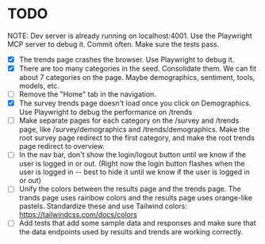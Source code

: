 # TODO

NOTE: Dev server is already running on localhost:4001. Use the Playwright MCP server to debug it. Commit often. Make sure the tests pass.

- [x] The trends page crashes the browser. Use Playwright to debug it.
- [x] There are too many categories in the seed. Consolidate them. We can fit about 7 categories on the page. Maybe demographics, sentiment, tools, models, etc.
- [ ] Remove the "Home" tab in the navigation.
- [x] The survey trends page doesn't load once you click on Demographics. Use Playwright to debug the performance on /trends
- [ ] Make separate pages for each category on the /survey and /trends page, like /survey/demographics and /trends/demographics. Make the root survey page redirect to the first category, and make the root trends page redirect to overview.
- [ ] In the nav bar, don't show the login/logout button until we know if the user is logged in or out. (Right now the login button flashes when the user is logged in -- best to hide it until we know if the user is logged in or out)
- [ ] Unify the colors between the results page and the trends page. The trands page uses rainbow colors and the results page uses orange-like pastels. Standardize these and use Tailwind colors: https://tailwindcss.com/docs/colors
- [ ] Add tests that add some sample data and responses and make sure that the data endpoints used by results and trends are working correctly.